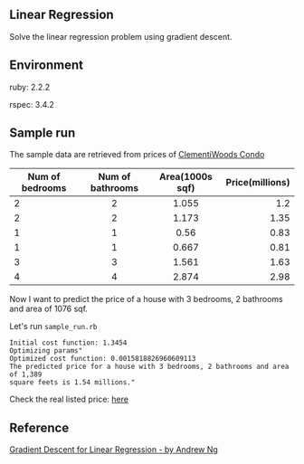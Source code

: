 ## Linear Regression
Solve the linear regression problem using gradient descent.

## Environment
ruby: 2.2.2

rspec: 3.4.2

## Sample run
The sample data are retrieved from prices of [ClementiWoods
Condo](http://www.propertyguru.com.sg/project-listings/clementiwoods-condo-109/sale/1)

|Num of bedrooms|Num of bathrooms|Area(1000s sqf)|Price(millions)|
|---------------|:--------------:|:-------------:|--------------:|
|2|2|1.055|1.2|
|2|2|1.173|1.35|
|1|1|0.56|0.83|
|1|1|0.667|0.81|
|3|3|1.561|1.63|
|4|4|2.874|2.98|

Now I want to predict the price of a house with 3 bedrooms, 2 bathrooms and
area of 1076 sqf.

Let's run `sample_run.rb`

```
Initial cost function: 1.3454
Optimizing params"
Optimized cost function: 0.0015818826960609113
The predicted price for a house with 3 bedrooms, 2 bathrooms and area of 1,389
square feets is 1.54 millions."
```

Check the real listed price:
[here](http://www.propertyguru.com.sg/listing/19390742/for-sale-clementiwoods-condo)

## Reference
[Gradient Descent for Linear Regression - by Andrew
Ng](https://www.coursera.org/learn/machine-learning/lecture/kCvQc/gradient-descent-for-linear-regression)
